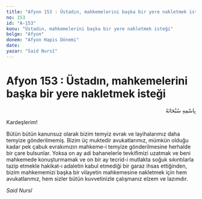 ```yaml
---
title: "Afyon 153 : Üstadın, mahkemelerini başka bir yere nakletmek isteği"
no: 153
id: "A-153"
konu: "Üstadın, mahkemelerini başka bir yere nakletmek isteği"
bolge: "Afyon"
donem: "Afyon Hapis Dönemi"
date: 
yazar: "Said Nursî"
---
```


# Afyon 153 : Üstadın, mahkemelerini başka bir yere nakletmek isteği

<p class="arabic" dir="rtl" title="Meal: “Her türlü noksan sıfatlardan yüce olan Allah’ın adıyla.”">بِاسْمِهِ سُبْحَانَهُ</p>

Kardeşlerim!

Bütün bütün kanunsuz olarak bizim temyiz evrak ve layihalarımız daha temyize gönderilmemiş. Bizim üç muktedir avukatlarımız, mümkün olduğu kadar pek çabuk evrakımızın mahkeme-i temyize gönderilmesine herhalde bir çare bulsunlar. Yoksa on ay adi bahanelerle tevkifimizi uzatmak ve beni mahkemede konuşturmamak ve on bir ay tecrid-i mutlakta soğuk sıkıntılarla tazip etmekle hakikat-ı adaletin kabul etmediği bir garaz ihsas ettiğinden, bizim mahkememizi başka bir vilayetin mahkemesine nakletmek için hem avukatlarımız, hem sizler bütün kuvvetinizle çalışmanız elzem ve lazımdır.

*Said Nursî*
